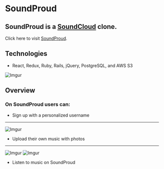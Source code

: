 # SoundProud 
## SoundProud is a [SoundCloud](http://www.soundcloud.com/ "SoundCloud") clone. ##
Click here to visit [SoundProud](https://soundproud.herokuapp.com/#/ "SoundProud"). 

## Technologies
+ React, Redux, Ruby, Rails, jQuery, PostgreSQL, and AWS S3
  
 ![Imgur](https://i.imgur.com/Vfpoby9.png)
 
## Overview ##
### On SoundProud users can: ###
  + Sign up with a personalized username 
  - - - -
![Imgur](https://i.imgur.com/1kGhV9r.png)
  + Upload their own music with photos 
  - - - -
![Imgur](https://i.imgur.com/NLpASDc.png)
![Imgur](https://i.imgur.com/ILQaEDi.png)
  + Listen to music on SoundProud
 
